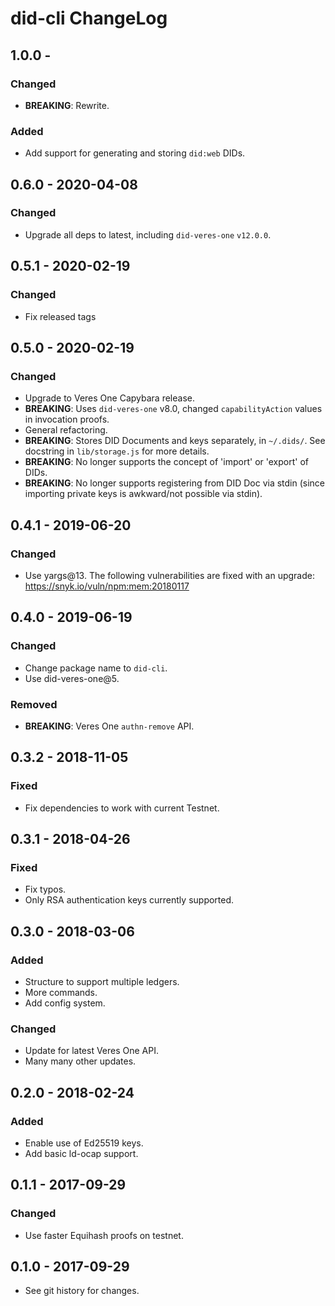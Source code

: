 # did-cli ChangeLog

## 1.0.0 -

### Changed
- **BREAKING**: Rewrite.

### Added
- Add support for generating and storing `did:web` DIDs.

## 0.6.0 - 2020-04-08

### Changed
- Upgrade all deps to latest, including `did-veres-one` `v12.0.0`.

## 0.5.1 - 2020-02-19

### Changed
- Fix released tags

## 0.5.0 - 2020-02-19

### Changed
- Upgrade to Veres One Capybara release.
- **BREAKING**: Uses `did-veres-one` v8.0, changed `capabilityAction` values
  in invocation proofs.
- General refactoring.
- **BREAKING**: Stores DID Documents and keys separately, in `~/.dids/`. See
  docstring in `lib/storage.js` for more details.
- **BREAKING**: No longer supports the concept of 'import' or 'export' of DIDs.
- **BREAKING**: No longer supports registering from DID Doc via stdin (since
  importing private keys is awkward/not possible via stdin).

## 0.4.1 - 2019-06-20

### Changed
- Use yargs@13. The following vulnerabilities are fixed with an upgrade:
  https://snyk.io/vuln/npm:mem:20180117

## 0.4.0 - 2019-06-19

### Changed
- Change package name to `did-cli`.
- Use did-veres-one@5.

### Removed
- **BREAKING**: Veres One `authn-remove` API.

## 0.3.2 - 2018-11-05

### Fixed

- Fix dependencies to work with current Testnet.

## 0.3.1 - 2018-04-26

### Fixed
- Fix typos.
- Only RSA authentication keys currently supported.

## 0.3.0 - 2018-03-06

### Added
- Structure to support multiple ledgers.
- More commands.
- Add config system.

### Changed
- Update for latest Veres One API.
- Many many other updates.

## 0.2.0 - 2018-02-24

### Added
- Enable use of Ed25519 keys.
- Add basic ld-ocap support.

## 0.1.1 - 2017-09-29

### Changed
- Use faster Equihash proofs on testnet.

## 0.1.0 - 2017-09-29

- See git history for changes.
